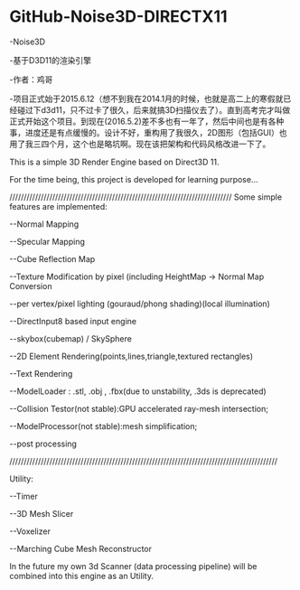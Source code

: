 # GitHub-Noise3D-DIRECTX11

-Noise3D

-基于D3D11的渲染引擎

-作者：鸡哥

-项目正式始于2015.6.12（想不到我在2014.1月的时候，也就是高二上的寒假就已经碰过下d3d11，只不过卡了很久，后来就搞3D扫描仪去了）。直到高考完才叫做正式开始这个项目。到现在(2016.5.2)差不多也有一年了，然后中间也是有各种事，进度还是有点缓慢的。设计不好，重构用了我很久，2D图形（包括GUI）也用了我三四个月，这个也是略坑啊。现在该把架构和代码风格改进一下了。

This is a simple 3D Render Engine based on Direct3D 11.

For the time being, this project is developed for learning purpose... 


//////////////////////////////////////////////////////////////////////////////
Some simple features are implemented:

--Normal Mapping

--Specular Mapping

--Cube Reflection Map

--Texture Modification by pixel (including HeightMap -> Normal Map Conversion

--per vertex/pixel lighting (gouraud/phong shading)(local illumination)

--DirectInput8 based input engine

--skybox(cubemap) / SkySphere

--2D Element Rendering(points,lines,triangle,textured rectangles)

--Text Rendering

--ModelLoader : .stl, .obj , .fbx(due to unstability, .3ds is deprecated)

--Collision Testor(not stable):GPU accelerated ray-mesh intersection;

--ModelProcessor(not stable):mesh simplification;

--post processing

//////////////////////////////////////////////////////////////////////////////////////////////

Utility:

--Timer

--3D Mesh Slicer

--Voxelizer

--Marching Cube Mesh Reconstructor

In the future my own 3d Scanner (data processing pipeline) will be combined into this engine as an Utility.

